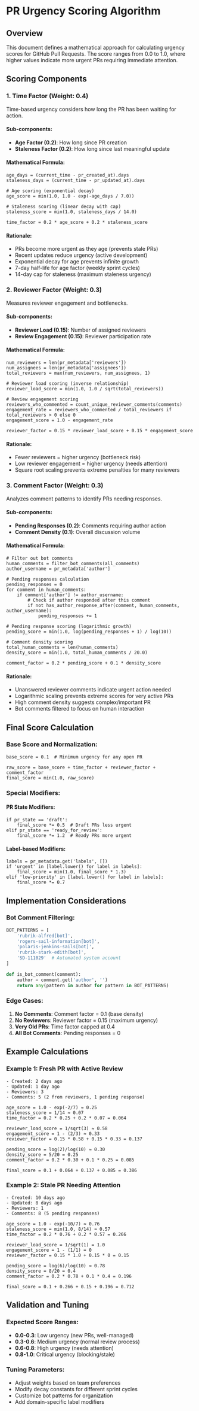 # PR Urgency Scoring Algorithm

## Overview
This document defines a mathematical approach for calculating urgency scores for GitHub Pull Requests. The score ranges from 0.0 to 1.0, where higher values indicate more urgent PRs requiring immediate attention.

## Scoring Components

### 1. Time Factor (Weight: 0.4)
Time-based urgency considers how long the PR has been waiting for action.

#### Sub-components:
- **Age Factor (0.2)**: How long since PR creation
- **Staleness Factor (0.2)**: How long since last meaningful update

#### Mathematical Formula:

```
age_days = (current_time - pr_created_at).days
staleness_days = (current_time - pr_updated_at).days

# Age scoring (exponential decay)
age_score = min(1.0, 1.0 - exp(-age_days / 7.0))

# Staleness scoring (linear decay with cap)
staleness_score = min(1.0, staleness_days / 14.0)

time_factor = 0.2 * age_score + 0.2 * staleness_score
```

#### Rationale:
- PRs become more urgent as they age (prevents stale PRs)
- Recent updates reduce urgency (active development)
- Exponential decay for age prevents infinite growth
- 7-day half-life for age factor (weekly sprint cycles)
- 14-day cap for staleness (maximum staleness urgency)

### 2. Reviewer Factor (Weight: 0.3)
Measures reviewer engagement and bottlenecks.

#### Sub-components:
- **Reviewer Load (0.15)**: Number of assigned reviewers
- **Review Engagement (0.15)**: Reviewer participation rate

#### Mathematical Formula:

```
num_reviewers = len(pr_metadata['reviewers'])
num_assignees = len(pr_metadata['assignees'])
total_reviewers = max(num_reviewers, num_assignees, 1)

# Reviewer load scoring (inverse relationship)
reviewer_load_score = min(1.0, 1.0 / sqrt(total_reviewers))

# Review engagement scoring
reviewers_who_commented = count_unique_reviewer_comments(comments)
engagement_rate = reviewers_who_commented / total_reviewers if total_reviewers > 0 else 0
engagement_score = 1.0 - engagement_rate

reviewer_factor = 0.15 * reviewer_load_score + 0.15 * engagement_score
```

#### Rationale:
- Fewer reviewers = higher urgency (bottleneck risk)
- Low reviewer engagement = higher urgency (needs attention)
- Square root scaling prevents extreme penalties for many reviewers

### 3. Comment Factor (Weight: 0.3)
Analyzes comment patterns to identify PRs needing responses.

#### Sub-components:
- **Pending Responses (0.2)**: Comments requiring author action
- **Comment Density (0.1)**: Overall discussion volume

#### Mathematical Formula:

```
# Filter out bot comments
human_comments = filter_bot_comments(all_comments)
author_username = pr_metadata['author']

# Pending responses calculation
pending_responses = 0
for comment in human_comments:
    if comment['author'] != author_username:
        # Check if author responded after this comment
        if not has_author_response_after(comment, human_comments, author_username):
            pending_responses += 1

# Pending response scoring (logarithmic growth)
pending_score = min(1.0, log(pending_responses + 1) / log(10))

# Comment density scoring
total_human_comments = len(human_comments)
density_score = min(1.0, total_human_comments / 20.0)

comment_factor = 0.2 * pending_score + 0.1 * density_score
```

#### Rationale:
- Unanswered reviewer comments indicate urgent action needed
- Logarithmic scaling prevents extreme scores for very active PRs
- High comment density suggests complex/important PR
- Bot comments filtered to focus on human interaction

## Final Score Calculation

### Base Score and Normalization:

```
base_score = 0.1  # Minimum urgency for any open PR

raw_score = base_score + time_factor + reviewer_factor + comment_factor
final_score = min(1.0, raw_score)
```

### Special Modifiers:

#### PR State Modifiers:
```
if pr_state == 'draft':
    final_score *= 0.5  # Draft PRs less urgent
elif pr_state == 'ready_for_review':
    final_score *= 1.2  # Ready PRs more urgent
```

#### Label-based Modifiers:
```
labels = pr_metadata.get('labels', [])
if 'urgent' in [label.lower() for label in labels]:
    final_score = min(1.0, final_score * 1.3)
elif 'low-priority' in [label.lower() for label in labels]:
    final_score *= 0.7
```

## Implementation Considerations

### Bot Comment Filtering:
```python
BOT_PATTERNS = [
    'rubrik-alfred[bot]',
    'rogers-sail-information[bot]',
    'polaris-jenkins-sails[bot]',
    'rubrik-stark-edith[bot]',
    'SD-111029'  # Automated system account
]

def is_bot_comment(comment):
    author = comment.get('author', '')
    return any(pattern in author for pattern in BOT_PATTERNS)
```

### Edge Cases:
1. **No Comments**: Comment factor = 0.1 (base density)
2. **No Reviewers**: Reviewer factor = 0.15 (maximum urgency)
3. **Very Old PRs**: Time factor capped at 0.4
4. **All Bot Comments**: Pending responses = 0

## Example Calculations

### Example 1: Fresh PR with Active Review
```
- Created: 2 days ago
- Updated: 1 day ago  
- Reviewers: 3
- Comments: 5 (2 from reviewers, 1 pending response)

age_score = 1.0 - exp(-2/7) ≈ 0.25
staleness_score = 1/14 ≈ 0.07
time_factor = 0.2 * 0.25 + 0.2 * 0.07 = 0.064

reviewer_load_score = 1/sqrt(3) ≈ 0.58
engagement_score = 1 - (2/3) ≈ 0.33
reviewer_factor = 0.15 * 0.58 + 0.15 * 0.33 = 0.137

pending_score = log(2)/log(10) ≈ 0.30
density_score = 5/20 = 0.25
comment_factor = 0.2 * 0.30 + 0.1 * 0.25 = 0.085

final_score = 0.1 + 0.064 + 0.137 + 0.085 = 0.386
```

### Example 2: Stale PR Needing Attention
```
- Created: 10 days ago
- Updated: 8 days ago
- Reviewers: 1
- Comments: 8 (5 pending responses)

age_score = 1.0 - exp(-10/7) ≈ 0.76
staleness_score = min(1.0, 8/14) ≈ 0.57
time_factor = 0.2 * 0.76 + 0.2 * 0.57 = 0.266

reviewer_load_score = 1/sqrt(1) = 1.0
engagement_score = 1 - (1/1) = 0
reviewer_factor = 0.15 * 1.0 + 0.15 * 0 = 0.15

pending_score = log(6)/log(10) ≈ 0.78
density_score = 8/20 = 0.4
comment_factor = 0.2 * 0.78 + 0.1 * 0.4 = 0.196

final_score = 0.1 + 0.266 + 0.15 + 0.196 = 0.712
```

## Validation and Tuning

### Expected Score Ranges:
- **0.0-0.3**: Low urgency (new PRs, well-managed)
- **0.3-0.6**: Medium urgency (normal review process)
- **0.6-0.8**: High urgency (needs attention)
- **0.8-1.0**: Critical urgency (blocking/stale)

### Tuning Parameters:
- Adjust weights based on team preferences
- Modify decay constants for different sprint cycles
- Customize bot patterns for organization
- Add domain-specific label modifiers
